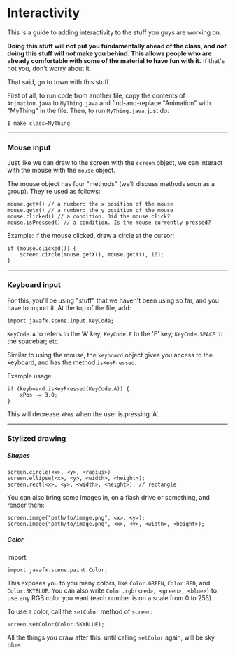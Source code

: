 # Interactivity

This is a guide to adding interactivity to the stuff you guys are
working on.

__Doing this stuff will not put you fundamentally ahead of the class, and
*not* doing this stuff will *not* make you behind. This allows people who
are already comfortable with some of the material to have fun with
it.__ If that's not you, don't worry about it.

That said, go to town with this stuff.

First of all, to run code from another file, copy the contents of
`Animation.java` to `MyThing.java` and find-and-replace "Animation" with
"MyThing" in the file. Then, to run `MyThing.java`, just do:

    $ make class=MyThing

---
### Mouse input

Just like we can draw to the screen with the `screen` object, we can
interact with the mouse with the `mouse` object.

The mouse object has four "methods" (we'll discuss methods soon as a
group). They're used as follows:

    mouse.getX() // a number: the x position of the mouse
    mouse.getY() // a number: the y position of the mouse
    mouse.clicked() // a condition. Did the mouse click?
    mouse.isPressed() // a condition. Is the mouse currently pressed?

Example: if the mouse clicked, draw a circle at the cursor:

    if (mouse.clicked()) {
        screen.circle(mouse.getX(), mouse.getY(), 10);
    }

---
### Keyboard input

For this, you'll be using "stuff" that we haven't been using so far,
and you have to import it. At the top of the file, add:

    import javafx.scene.input.KeyCode;

`KeyCode.A` to refers to the 'A' key; `KeyCode.F` to the 'F' key;
`KeyCode.SPACE` to the spacebar; etc.

Similar to using the mouse, the `keyboard` object gives you access to
the keyboard, and has the method `isKeyPressed`.

Example usage:

    if (keyboard.isKeyPressed(KeyCode.A)) {
        xPos -= 3.0;
    }

This will decrease `xPos` when the user is pressing 'A'.

---
### Stylized drawing

##### Shapes

    screen.circle(<x>, <y>, <radius>)
    screen.ellipse(<x>, <y>, <width>, <height>);
    screen.rect(<x>, <y>, <width>, <height>); // rectangle

You can also bring some images in, on a flash drive or something, and render them:

    screen.image("path/to/image.png", <x>, <y>);
    screen.image("path/to/image.png", <x>, <y>, <width>, <height>);

##### Color

Import:

    import javafx.scene.paint.Color;

This exposes you to you many colors, like `Color.GREEN`, `Color.RED`, and
`Color.SKYBLUE`. You can also write `Color.rgb(<red>, <green>, <blue>)` to
use any RGB color you want (each number is on a scale from 0 to 255).

To use a color, call the `setColor` method of `screen`:

    screen.setColor(Color.SKYBLUE);

All the things you draw after this, until calling `setColor` again,
will be sky blue.
